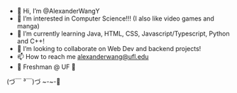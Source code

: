 - 👋 Hi, I’m @AlexanderWangY
- 👀 I’m interested in Computer Science!!! (I also like video games and manga)
- 🌱 I’m currently learning Java, HTML, CSS, Javascript/Typescript, Python and C++!
- 💞️ I’m looking to collaborate on Web Dev and backend projects! 
- 📫 How to reach me alexanderwang@ufl.edu
- 🏫 Freshman @ UF 🐊

(づ￣ ³￣)づ ~-~-💖

